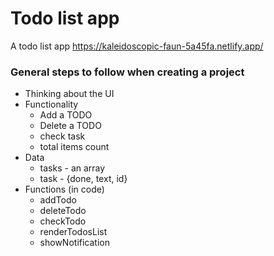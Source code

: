 # Todo list app
A todo list app
https://kaleidoscopic-faun-5a45fa.netlify.app/


### General steps to follow when creating a project

- Thinking about the UI
- Functionality
	- Add a TODO 
	- Delete a TODO
	- check task
	- total items count
- Data
	- tasks - an array
	- task - {done, text, id}
- Functions (in code)
	- addTodo
	- deleteTodo
	- checkTodo
	- renderTodosList
	- showNotification
